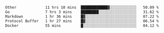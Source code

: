 
<!--START_SECTION:waka-->
```txt
Other             11 hrs 10 mins  ████████████▓░░░░░░░░░░░░   50.09 %
Go                7 hrs 3 mins    ████████░░░░░░░░░░░░░░░░░   31.62 %
Markdown          1 hr 36 mins    █▓░░░░░░░░░░░░░░░░░░░░░░░   07.22 %
Protocol Buffer   1 hr 27 mins    █▓░░░░░░░░░░░░░░░░░░░░░░░   06.54 %
Docker            55 mins         █░░░░░░░░░░░░░░░░░░░░░░░░   04.12 %
```
<!--END_SECTION:waka-->
